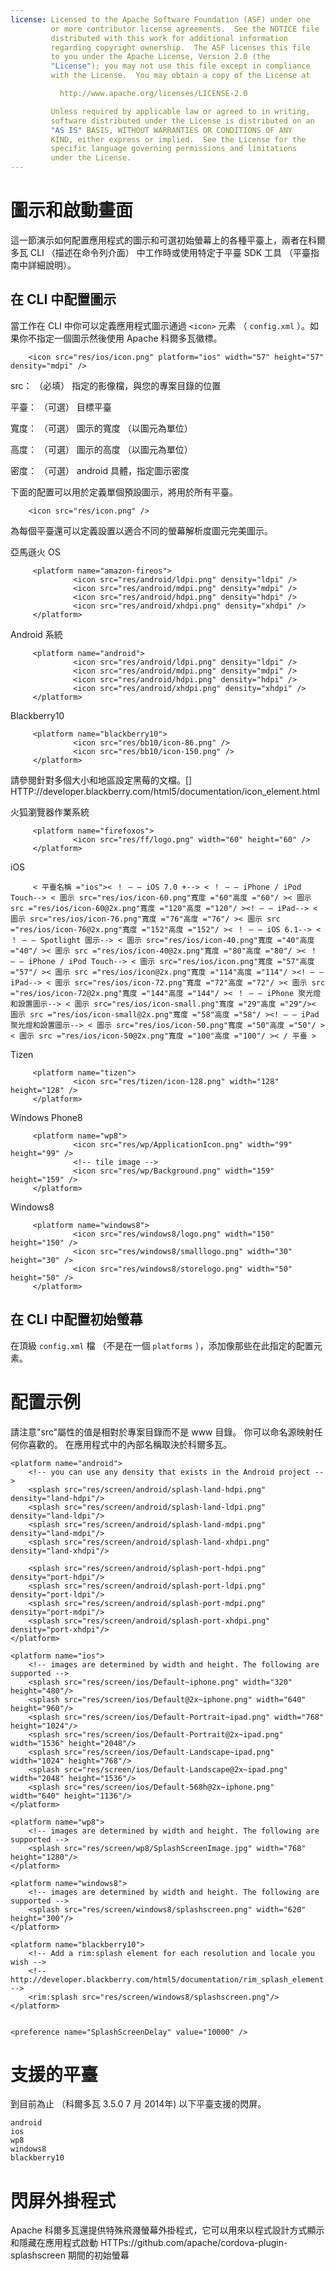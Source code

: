 ```yaml
---
license: Licensed to the Apache Software Foundation (ASF) under one
         or more contributor license agreements.  See the NOTICE file
         distributed with this work for additional information
         regarding copyright ownership.  The ASF licenses this file
         to you under the Apache License, Version 2.0 (the
         "License"); you may not use this file except in compliance
         with the License.  You may obtain a copy of the License at

           http://www.apache.org/licenses/LICENSE-2.0

         Unless required by applicable law or agreed to in writing,
         software distributed under the License is distributed on an
         "AS IS" BASIS, WITHOUT WARRANTIES OR CONDITIONS OF ANY
         KIND, either express or implied.  See the License for the
         specific language governing permissions and limitations
         under the License.
---
```


# 圖示和啟動畫面

這一節演示如何配置應用程式的圖示和可選初始螢幕上的各種平臺上，兩者在科爾多瓦 CLI （描述在命令列介面） 中工作時或使用特定于平臺 SDK 工具 （平臺指南中詳細說明）。

## 在 CLI 中配置圖示

當工作在 CLI 中你可以定義應用程式圖示通過 `<icon>` 元素 （ `config.xml` ）。如果你不指定一個圖示然後使用 Apache 科爾多瓦徽標。

        <icon src="res/ios/icon.png" platform="ios" width="57" height="57" density="mdpi" />
    

src： （必填） 指定的影像檔，與您的專案目錄的位置

平臺： （可選） 目標平臺

寬度： （可選） 圖示的寬度 （以圖元為單位）

高度： （可選） 圖示的高度 （以圖元為單位）

密度： （可選） android 具體，指定圖示密度

下面的配置可以用於定義單個預設圖示，將用於所有平臺。

        <icon src="res/icon.png" />
    

為每個平臺還可以定義設置以適合不同的螢幕解析度圖元完美圖示。

亞馬遜火 OS

         <platform name="amazon-fireos">
                  <icon src="res/android/ldpi.png" density="ldpi" />
                  <icon src="res/android/mdpi.png" density="mdpi" />
                  <icon src="res/android/hdpi.png" density="hdpi" />
                  <icon src="res/android/xhdpi.png" density="xhdpi" />
         </platform>
    

Android 系統

         <platform name="android">
                  <icon src="res/android/ldpi.png" density="ldpi" />
                  <icon src="res/android/mdpi.png" density="mdpi" />
                  <icon src="res/android/hdpi.png" density="hdpi" />
                  <icon src="res/android/xhdpi.png" density="xhdpi" />
         </platform>
    

Blackberry10

         <platform name="blackberry10">
                  <icon src="res/bb10/icon-86.png" />
                  <icon src="res/bb10/icon-150.png" />
         </platform>
    

請參閱針對多個大小和地區設定黑莓的文檔。[] HTTP://developer.blackberry.com/html5/documentation/icon_element.html

火狐瀏覽器作業系統

         <platform name="firefoxos">
                  <icon src="res/ff/logo.png" width="60" height="60" />
         </platform>
    

iOS

         < 平臺名稱 ="ios">< ！ — — iOS 7.0 +--> < ！ — — iPhone / iPod Touch--> < 圖示 src="res/ios/icon-60.png"寬度 ="60"高度 ="60"/ >< 圖示 src ="res/ios/icon-60@2x.png"寬度 ="120"高度 ="120"/ ><! — — iPad--> < 圖示 src="res/ios/icon-76.png"寬度 ="76"高度 ="76"/ >< 圖示 src ="res/ios/icon-76@2x.png"寬度 ="152"高度 ="152"/ >< ！ — — iOS 6.1--> < ！ — — Spotlight 圖示--> < 圖示 src="res/ios/icon-40.png"寬度 ="40"高度 ="40"/ >< 圖示 src ="res/ios/icon-40@2x.png"寬度 ="80"高度 ="80"/ >< ！ — — iPhone / iPod Touch--> < 圖示 src="res/ios/icon.png"寬度 ="57"高度 ="57"/ >< 圖示 src ="res/ios/icon@2x.png"寬度 ="114"高度 ="114"/ ><! — — iPad--> < 圖示 src="res/ios/icon-72.png"寬度 ="72"高度 ="72"/ >< 圖示 src ="res/ios/icon-72@2x.png"寬度 ="144"高度 ="144"/ >< ！ — — iPhone 聚光燈和設置圖示--> < 圖示 src="res/ios/icon-small.png"寬度 ="29"高度 ="29"/>< 圖示 src ="res/ios/icon-small@2x.png"寬度 ="58"高度 ="58"/ ><! — — iPad 聚光燈和設置圖示--> < 圖示 src="res/ios/icon-50.png"寬度 ="50"高度 ="50"/ >< 圖示 src ="res/ios/icon-50@2x.png"寬度 ="100"高度 ="100"/ >< / 平臺 >
    

Tizen

         <platform name="tizen">
                  <icon src="res/tizen/icon-128.png" width="128" height="128" />
         </platform>
    

Windows Phone8

         <platform name="wp8">
                  <icon src="res/wp/ApplicationIcon.png" width="99" height="99" />
                  <!-- tile image -->
                  <icon src="res/wp/Background.png" width="159" height="159" />
         </platform>
    

Windows8

         <platform name="windows8">
                  <icon src="res/windows8/logo.png" width="150" height="150" />
                  <icon src="res/windows8/smalllogo.png" width="30" height="30" />
                  <icon src="res/windows8/storelogo.png" width="50" height="50" />
         </platform>
    

## 在 CLI 中配置初始螢幕

在頂級 `config.xml` 檔 （不是在一個 `platforms` ），添加像那些在此指定的配置元素。

# 配置示例

請注意"src"屬性的值是相對於專案目錄而不是 www 目錄。 你可以命名源映射任何你喜歡的。 在應用程式中的內部名稱取決於科爾多瓦。

    <platform name="android">
        <!-- you can use any density that exists in the Android project -->
        <splash src="res/screen/android/splash-land-hdpi.png" density="land-hdpi"/>
        <splash src="res/screen/android/splash-land-ldpi.png" density="land-ldpi"/>
        <splash src="res/screen/android/splash-land-mdpi.png" density="land-mdpi"/>
        <splash src="res/screen/android/splash-land-xhdpi.png" density="land-xhdpi"/>
    
        <splash src="res/screen/android/splash-port-hdpi.png" density="port-hdpi"/>
        <splash src="res/screen/android/splash-port-ldpi.png" density="port-ldpi"/>
        <splash src="res/screen/android/splash-port-mdpi.png" density="port-mdpi"/>
        <splash src="res/screen/android/splash-port-xhdpi.png" density="port-xhdpi"/>
    </platform>
    
    <platform name="ios">
        <!-- images are determined by width and height. The following are supported -->
        <splash src="res/screen/ios/Default~iphone.png" width="320" height="480"/>
        <splash src="res/screen/ios/Default@2x~iphone.png" width="640" height="960"/>
        <splash src="res/screen/ios/Default-Portrait~ipad.png" width="768" height="1024"/>
        <splash src="res/screen/ios/Default-Portrait@2x~ipad.png" width="1536" height="2048"/>
        <splash src="res/screen/ios/Default-Landscape~ipad.png" width="1024" height="768"/>
        <splash src="res/screen/ios/Default-Landscape@2x~ipad.png" width="2048" height="1536"/>
        <splash src="res/screen/ios/Default-568h@2x~iphone.png" width="640" height="1136"/>
    </platform>
    
    <platform name="wp8">
        <!-- images are determined by width and height. The following are supported -->
        <splash src="res/screen/wp8/SplashScreenImage.jpg" width="768" height="1280"/>
    </platform>
    
    <platform name="windows8">
        <!-- images are determined by width and height. The following are supported -->
        <splash src="res/screen/windows8/splashscreen.png" width="620" height="300"/>
    </platform>
    
    <platform name="blackberry10">
        <!-- Add a rim:splash element for each resolution and locale you wish -->
        <!-- http://developer.blackberry.com/html5/documentation/rim_splash_element.html -->
        <rim:splash src="res/screen/windows8/splashscreen.png"/>
    </platform>
    
    
    <preference name="SplashScreenDelay" value="10000" />
    

# 支援的平臺

到目前為止 （科爾多瓦 3.5.0 7 月 2014年) 以下平臺支援的閃屏。

    android
    ios
    wp8
    windows8
    blackberry10
    

# 閃屏外掛程式

Apache 科爾多瓦還提供特殊飛濺螢幕外掛程式，它可以用來以程式設計方式顯示和隱藏在應用程式啟動 HTTPs://github.com/apache/cordova-plugin-splashscreen 期間的初始螢幕